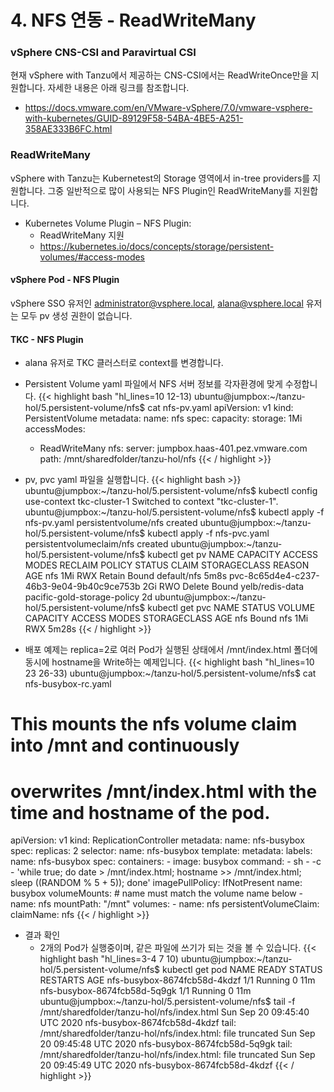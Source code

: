 # 4. NFS 연동 - ReadWriteMany

### vSphere CNS-CSI and Paravirtual CSI
현재 vSphere with Tanzu에서 제공하는 CNS-CSI에서는 ReadWriteOnce만을 지원합니다. 자세한 내용은 아래 링크를 참조합니다.
- https://docs.vmware.com/en/VMware-vSphere/7.0/vmware-vsphere-with-kubernetes/GUID-89129F58-54BA-4BE5-A251-358AE333B6FC.html


### ReadWriteMany
vSphere with Tanzu는 Kubernetest의 Storage 영역에서 in-tree providers를 지원합니다. 그중 일반적으로 많이 사용되는 NFS Plugin인 ReadWriteMany를 지원합니다.
- Kubernetes Volume Plugin – NFS Plugin:
  * ReadWriteMany 지원
  * https://kubernetes.io/docs/concepts/storage/persistent-volumes/#access-modes

#### vSphere Pod - NFS Plugin
vSphere SSO 유저인 administrator@vsphere.local, alana@vsphere.local 유저는 모두 pv 생성 권한이 없습니다.


#### TKC - NFS Plugin
- alana 유저로 TKC 클러스터로 context를 변경합니다.

- Persistent Volume yaml 파일에서 NFS 서버 정보를 각자환경에 맞게 수정합니다.
{{< highlight bash "hl_lines=10 12-13)
ubuntu@jumpbox:~/tanzu-hol/5.persistent-volume/nfs$ cat nfs-pv.yaml 
apiVersion: v1
kind: PersistentVolume
metadata:
  name: nfs
spec:
  capacity:
    storage: 1Mi
  accessModes:
    - ReadWriteMany
  nfs:
    server: jumpbox.haas-401.pez.vmware.com
    path: /mnt/sharedfolder/tanzu-hol/nfs
{{< / highlight >}}    

- pv, pvc yaml 파일을 실행합니다.
{{< highlight bash >}}
ubuntu@jumpbox:~/tanzu-hol/5.persistent-volume/nfs$ kubectl config use-context tkc-cluster-1
Switched to context "tkc-cluster-1".
ubuntu@jumpbox:~/tanzu-hol/5.persistent-volume/nfs$ kubectl apply -f nfs-pv.yaml 
persistentvolume/nfs created
ubuntu@jumpbox:~/tanzu-hol/5.persistent-volume/nfs$ kubectl apply -f nfs-pvc.yaml 
persistentvolumeclaim/nfs created
ubuntu@jumpbox:~/tanzu-hol/5.persistent-volume/nfs$ kubectl get pv
NAME                                       CAPACITY   ACCESS MODES   RECLAIM POLICY   STATUS   CLAIM             STORAGECLASS                  REASON   AGE
nfs                                        1Mi        RWX            Retain           Bound    default/nfs                                              5m8s
pvc-8c65d4e4-c237-46b3-9e04-9b40c9ce753b   2Gi        RWO            Delete           Bound    yelb/redis-data   pacific-gold-storage-policy            2d
ubuntu@jumpbox:~/tanzu-hol/5.persistent-volume/nfs$ kubectl get pvc
NAME   STATUS   VOLUME   CAPACITY   ACCESS MODES   STORAGECLASS   AGE
nfs    Bound    nfs      1Mi        RWX                           5m28s
{{< / highlight >}}    

- 배포 예제는 replica=2로 여러 Pod가 실행된 상태에서 /mnt/index.html 폴더에 동시에 hostname을 Write하는 예제입니다.
{{< highlight bash "hl_lines=10 23 26-33)
ubuntu@jumpbox:~/tanzu-hol/5.persistent-volume/nfs$ cat nfs-busybox-rc.yaml 
# This mounts the nfs volume claim into /mnt and continuously
# overwrites /mnt/index.html with the time and hostname of the pod.

apiVersion: v1
kind: ReplicationController
metadata:
  name: nfs-busybox
spec:
  replicas: 2
  selector:
    name: nfs-busybox
  template:
    metadata:
      labels:
        name: nfs-busybox
    spec:
      containers:
      - image: busybox
        command:
          - sh
          - -c
          - 'while true; do date > /mnt/index.html; hostname >> /mnt/index.html; sleep $(($RANDOM % 5 + 5)); done'
        imagePullPolicy: IfNotPresent
        name: busybox
        volumeMounts:
          # name must match the volume name below
          - name: nfs
            mountPath: "/mnt"
      volumes:
      - name: nfs
        persistentVolumeClaim:
          claimName: nfs
{{< / highlight >}}             

- 결과 확인
  * 2개의 Pod가 실행중이며, 같은 파일에 쓰기가 되는 것을 볼 수 있습니다.
{{< highlight bash "hl_lines=3-4 7 10)
ubuntu@jumpbox:~/tanzu-hol/5.persistent-volume/nfs$ kubectl get pod
NAME                                              READY   STATUS    RESTARTS   AGE
nfs-busybox-8674fcb58d-4kdzf                      1/1     Running   0          11m
nfs-busybox-8674fcb58d-5q9gk                      1/1     Running   0          11m
ubuntu@jumpbox:~/tanzu-hol/5.persistent-volume/nfs$ tail -f /mnt/sharedfolder/tanzu-hol/nfs/index.html 
Sun Sep 20 09:45:40 UTC 2020
nfs-busybox-8674fcb58d-4kdzf
tail: /mnt/sharedfolder/tanzu-hol/nfs/index.html: file truncated
Sun Sep 20 09:45:48 UTC 2020
nfs-busybox-8674fcb58d-5q9gk
tail: /mnt/sharedfolder/tanzu-hol/nfs/index.html: file truncated
Sun Sep 20 09:45:49 UTC 2020
nfs-busybox-8674fcb58d-4kdzf
{{< / highlight >}}   